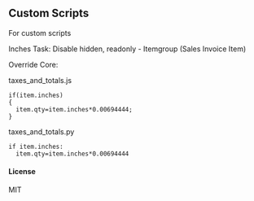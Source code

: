 ## Custom Scripts

For custom scripts

Inches Task:
Disable hidden, readonly - Itemgroup (Sales Invoice Item)

Override Core:

taxes_and_totals.js
```
if(item.inches)
{
  item.qty=item.inches*0.00694444;
}
 ```

taxes_and_totals.py
``` 
if item.inches:
  item.qty=item.inches*0.00694444
```

#### License

MIT
